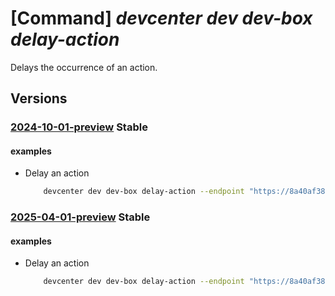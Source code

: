 # [Command] _devcenter dev dev-box delay-action_

Delays the occurrence of an action.

## Versions

### [2024-10-01-preview](/Resources/data-plane/microsoft.devcenter/L3Byb2plY3RzL3t9L3VzZXJzL3t9L2RldmJveGVzL3t9L2FjdGlvbnMve306ZGVsYXk=/2024-10-01-preview.xml) **Stable**

<!-- data-plane:microsoft.devcenter /projects/{}/users/{}/devboxes/{}/actions/{}:delay 2024-10-01-preview -->

#### examples

- Delay an action
    ```bash
        devcenter dev dev-box delay-action --endpoint "https://8a40af38-3b4c-4672-a6a4-5e964b1870ed-contosodevcenter.centralus.devcenter.azure.com/" --project-name "DevProject" --delay-time "04:30" --name "myDevBox" --action-name "schedule-default" --user-id "00000000-0000-0000-0000-000000000000"
    ```

### [2025-04-01-preview](/Resources/data-plane/microsoft.devcenter/L3Byb2plY3RzL3t9L3VzZXJzL3t9L2RldmJveGVzL3t9L2FjdGlvbnMve306ZGVsYXk=/2025-04-01-preview.xml) **Stable**

<!-- data-plane:microsoft.devcenter /projects/{}/users/{}/devboxes/{}/actions/{}:delay 2025-04-01-preview -->

#### examples

- Delay an action
    ```bash
        devcenter dev dev-box delay-action --endpoint "https://8a40af38-3b4c-4672-a6a4-5e964b1870ed-contosodevcenter.centralus.devcenter.azure.com/" --project-name "DevProject" --delay-time "04:30" --name "myDevBox" --action-name "schedule-default" --user-id "00000000-0000-0000-0000-000000000000"
    ```
